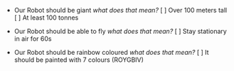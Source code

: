 - Our Robot should be giant *what does that mean?*
[ ] Over 100 meters tall
[ ] At least 100 tonnes

- Our Robot should be able to fly *what does that mean?*
[ ] Stay stationary in air for 60s

- Our Robot should be rainbow coloured *what does that mean?*
[ ] It should be painted with 7 colours (ROYGBIV)

 